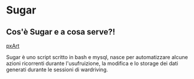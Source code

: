 # Sugar

## Cos'è Sugar e a cosa serve?!

[pxArt](https://user-images.githubusercontent.com/54377521/234690837-f9c132a4-11b7-4721-a271-6f70b680a867.png)


Sugar è uno script scritto in bash e mysql, nasce per automatizzare alcune azioni ricorrenti durante l'usufruizione, la modifica e lo storage dei dati generati durante le sessioni di wardriving.

